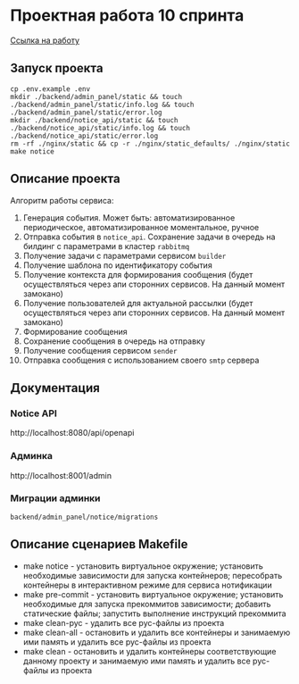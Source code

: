 # Проектная работа 10 спринта

[Ссылка на работу](https://github.com/xh4vm/notifications)

## Запуск проекта
``` 
cp .env.example .env
mkdir ./backend/admin_panel/static && touch ./backend/admin_panel/static/info.log && touch ./backend/admin_panel/static/error.log
mkdir ./backend/notice_api/static && touch ./backend/notice_api/static/info.log && touch ./backend/notice_api/static/error.log
rm -rf ./nginx/static && cp -r ./nginx/static_defaults/ ./nginx/static
make notice
```
## Описание проекта
Алгоритм работы сервиса:
1. Генерация события. Может быть: автоматизированное периодическое, автоматизированное моментальное, ручное
2. Отправка события в `notice_api`. Сохранение задачи в очередь на билдинг с параметрами в кластер `rabbitmq`
3. Получение задачи с параметрами сервисом `builder`
4. Получение шаблона по идентификатору события
5. Получение контекста для формирования сообщения (будет осуществляться через апи сторонних сервисов. На данный момент замокано)
6. Получение пользователей для актуальной рассылки (будет осуществляться через апи сторонних сервисов. На данный момент замокано)
7. Формирование сообщения
8. Сохранение сообщения в очередь на отправку
9. Получение сообщения сервисом `sender`
10. Отправка сообщения с использованием своего `smtp` сервера

## Документация
### Notice API
http://localhost:8080/api/openapi
### Админка
http://localhost:8001/admin

### Миграции админки
`backend/admin_panel/notice/migrations`

## Описание сценариев Makefile
- make notice - установить виртуальное окружение; установить необходимые зависимости для запуска контейнеров; пересобрать контейнеры в интерактивном режиме для сервиса нотификации
- make pre-commit - установить виртуальное окружение; установить необходимые для запуска прекоммитов зависимости; добавить статические файлы; запустить выполнение инструкций прекоммита
- make clean-pyc - удалить все pyc-файлы из проекта
- make clean-all - остановить и удалить все контейнеры и занимаемую ими память и удалить все pyc-файлы из проекта
- make clean - остановить и удалить контейнеры соответствующие данному проекту и занимаемую ими память и удалить все pyc-файлы из проекта
